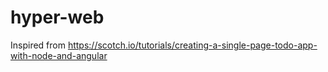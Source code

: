 # hyper-web

Inspired from https://scotch.io/tutorials/creating-a-single-page-todo-app-with-node-and-angular
